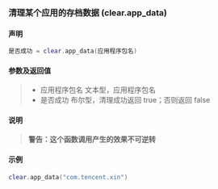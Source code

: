 ### 清理某个应用的存档数据 (**clear\.app\_data**)


#### 声明
```lua
是否成功 = clear.app_data(应用程序包名)
```


#### 参数及返回值
> - 应用程序包名
>   文本型，应用程序包名
> - 是否成功
>   布尔型，清理成功返回 true；否则返回 false


#### 说明
> **警告：这个函数调用产生的效果不可逆转**  


#### 示例  
```lua
clear.app_data("com.tencent.xin")
```

